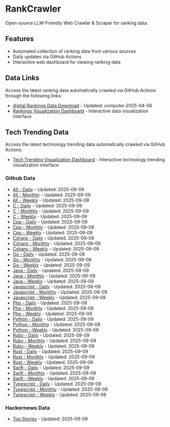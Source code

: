 # RankCrawler

Open-source LLM-Friendly Web Crawler & Scraper for ranking data.

## Features

* Automated collection of ranking data from various sources
* Daily updates via GitHub Actions
* Interactive web dashboard for viewing ranking data


## Data Links

Access the latest ranking data automatically crawled via GitHub Actions through the following links:

* [digital Rankings Data Download](https://github.com/chenjy16/RankCrawler/blob/main/data/1688/digital_computer_2025-04-06.json) - Updated: computer-2025-04-06
* [Rankings Visualization Dashboard](https://chenjy16.github.io/RankCrawler/1688_rankings.html) - Interactive data visualization interface




## Tech Trending Data

Access the latest technology trending data automatically crawled via GitHub Actions:

* [Tech Trending Visualization Dashboard](https://chenjy16.github.io/RankCrawler/tech_trending.html) - Interactive technology trending visualization interface

### Github Data

* [All - Daily](https://github.com/chenjy16/RankCrawler/blob/main/data/github/github_all_daily_2025-09-09.json) - Updated: 2025-09-09
* [All - Monthly](https://github.com/chenjy16/RankCrawler/blob/main/data/github/github_all_monthly_2025-09-09.json) - Updated: 2025-09-09
* [All - Weekly](https://github.com/chenjy16/RankCrawler/blob/main/data/github/github_all_weekly_2025-09-09.json) - Updated: 2025-09-09
* [C - Daily](https://github.com/chenjy16/RankCrawler/blob/main/data/github/github_c_daily_2025-09-09.json) - Updated: 2025-09-09
* [C - Monthly](https://github.com/chenjy16/RankCrawler/blob/main/data/github/github_c_monthly_2025-09-09.json) - Updated: 2025-09-09
* [C - Weekly](https://github.com/chenjy16/RankCrawler/blob/main/data/github/github_c_weekly_2025-09-09.json) - Updated: 2025-09-09
* [Cpp - Daily](https://github.com/chenjy16/RankCrawler/blob/main/data/github/github_cpp_daily_2025-09-09.json) - Updated: 2025-09-09
* [Cpp - Monthly](https://github.com/chenjy16/RankCrawler/blob/main/data/github/github_cpp_monthly_2025-09-09.json) - Updated: 2025-09-09
* [Cpp - Weekly](https://github.com/chenjy16/RankCrawler/blob/main/data/github/github_cpp_weekly_2025-09-09.json) - Updated: 2025-09-09
* [Csharp - Daily](https://github.com/chenjy16/RankCrawler/blob/main/data/github/github_csharp_daily_2025-09-09.json) - Updated: 2025-09-09
* [Csharp - Monthly](https://github.com/chenjy16/RankCrawler/blob/main/data/github/github_csharp_monthly_2025-09-09.json) - Updated: 2025-09-09
* [Csharp - Weekly](https://github.com/chenjy16/RankCrawler/blob/main/data/github/github_csharp_weekly_2025-09-09.json) - Updated: 2025-09-09
* [Go - Daily](https://github.com/chenjy16/RankCrawler/blob/main/data/github/github_go_daily_2025-09-09.json) - Updated: 2025-09-09
* [Go - Monthly](https://github.com/chenjy16/RankCrawler/blob/main/data/github/github_go_monthly_2025-09-09.json) - Updated: 2025-09-09
* [Go - Weekly](https://github.com/chenjy16/RankCrawler/blob/main/data/github/github_go_weekly_2025-09-09.json) - Updated: 2025-09-09
* [Java - Daily](https://github.com/chenjy16/RankCrawler/blob/main/data/github/github_java_daily_2025-09-09.json) - Updated: 2025-09-09
* [Java - Monthly](https://github.com/chenjy16/RankCrawler/blob/main/data/github/github_java_monthly_2025-09-09.json) - Updated: 2025-09-09
* [Java - Weekly](https://github.com/chenjy16/RankCrawler/blob/main/data/github/github_java_weekly_2025-09-09.json) - Updated: 2025-09-09
* [Javascript - Daily](https://github.com/chenjy16/RankCrawler/blob/main/data/github/github_javascript_daily_2025-09-09.json) - Updated: 2025-09-09
* [Javascript - Monthly](https://github.com/chenjy16/RankCrawler/blob/main/data/github/github_javascript_monthly_2025-09-09.json) - Updated: 2025-09-09
* [Javascript - Weekly](https://github.com/chenjy16/RankCrawler/blob/main/data/github/github_javascript_weekly_2025-09-09.json) - Updated: 2025-09-09
* [Php - Daily](https://github.com/chenjy16/RankCrawler/blob/main/data/github/github_php_daily_2025-09-09.json) - Updated: 2025-09-09
* [Php - Monthly](https://github.com/chenjy16/RankCrawler/blob/main/data/github/github_php_monthly_2025-09-09.json) - Updated: 2025-09-09
* [Php - Weekly](https://github.com/chenjy16/RankCrawler/blob/main/data/github/github_php_weekly_2025-09-09.json) - Updated: 2025-09-09
* [Python - Daily](https://github.com/chenjy16/RankCrawler/blob/main/data/github/github_python_daily_2025-09-09.json) - Updated: 2025-09-09
* [Python - Monthly](https://github.com/chenjy16/RankCrawler/blob/main/data/github/github_python_monthly_2025-09-09.json) - Updated: 2025-09-09
* [Python - Weekly](https://github.com/chenjy16/RankCrawler/blob/main/data/github/github_python_weekly_2025-09-09.json) - Updated: 2025-09-09
* [Ruby - Daily](https://github.com/chenjy16/RankCrawler/blob/main/data/github/github_ruby_daily_2025-09-09.json) - Updated: 2025-09-09
* [Ruby - Monthly](https://github.com/chenjy16/RankCrawler/blob/main/data/github/github_ruby_monthly_2025-09-09.json) - Updated: 2025-09-09
* [Ruby - Weekly](https://github.com/chenjy16/RankCrawler/blob/main/data/github/github_ruby_weekly_2025-09-09.json) - Updated: 2025-09-09
* [Rust - Daily](https://github.com/chenjy16/RankCrawler/blob/main/data/github/github_rust_daily_2025-09-09.json) - Updated: 2025-09-09
* [Rust - Monthly](https://github.com/chenjy16/RankCrawler/blob/main/data/github/github_rust_monthly_2025-09-09.json) - Updated: 2025-09-09
* [Rust - Weekly](https://github.com/chenjy16/RankCrawler/blob/main/data/github/github_rust_weekly_2025-09-09.json) - Updated: 2025-09-09
* [Swift - Daily](https://github.com/chenjy16/RankCrawler/blob/main/data/github/github_swift_daily_2025-09-09.json) - Updated: 2025-09-09
* [Swift - Monthly](https://github.com/chenjy16/RankCrawler/blob/main/data/github/github_swift_monthly_2025-09-09.json) - Updated: 2025-09-09
* [Swift - Weekly](https://github.com/chenjy16/RankCrawler/blob/main/data/github/github_swift_weekly_2025-09-09.json) - Updated: 2025-09-09
* [Typescript - Daily](https://github.com/chenjy16/RankCrawler/blob/main/data/github/github_typescript_daily_2025-09-09.json) - Updated: 2025-09-09
* [Typescript - Monthly](https://github.com/chenjy16/RankCrawler/blob/main/data/github/github_typescript_monthly_2025-09-09.json) - Updated: 2025-09-09
* [Typescript - Weekly](https://github.com/chenjy16/RankCrawler/blob/main/data/github/github_typescript_weekly_2025-09-09.json) - Updated: 2025-09-09

### Hackernews Data

* [Top Stories](https://github.com/chenjy16/RankCrawler/blob/main/data/hackernews/hackernews_top_2025-09-09.json) - Updated: 2025-09-09


